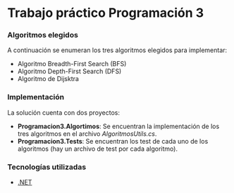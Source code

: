 # Trabajo práctico Programación 3

### Algoritmos elegidos

A continuación se enumeran los tres algoritmos elegidos para implementar:

 - Algoritmo Breadth-First Search (BFS)
 - Algoritmo Depth-First Search (DFS)
 - Algoritmo de Dijsktra

### Implementación

La solución cuenta con dos proyectos:

 - **Programacion3.Algortimos**: Se encuentran la implementación de los tres algoritmos en el archivo *AlgoritmosUtils.cs*.
 -  **Programacion3.Tests**: Se encuentran los test de cada uno de los algoritmos (hay un archivo de test por cada algoritmo).

### Tecnologías utilizadas

 - [.NET](https://dotnet.microsoft.com/download/dotnet/5.0)
